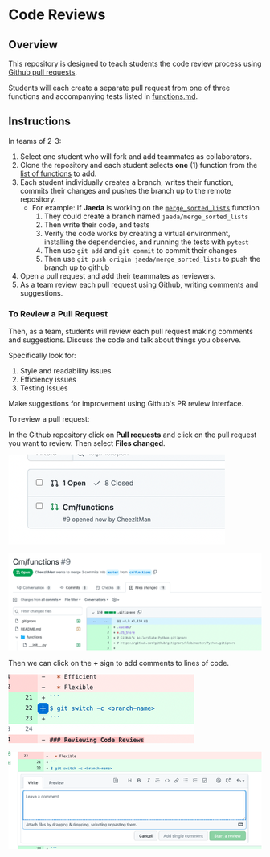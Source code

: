 # Code Reviews

## Overview

This repository is designed to teach students the code review process using [Github pull requests](https://docs.github.com/en/pull-requests/collaborating-with-pull-requests/proposing-changes-to-your-work-with-pull-requests/about-pull-requests).  

Students will each create a separate pull request from one of three functions and accompanying tests listed in [functions.md](./functions.md).

## Instructions

In teams of 2-3:

1. Select one student who will fork and add teammates as collaborators.
1. Clone the repository and each student selects **one** (1) function from the [list of functions](./functions.md) to add.
1. Each student individually creates a branch, writes their function, commits their changes and pushes the branch up to the remote repository.
    - For example:  If **Jaeda** is working on the [`merge_sorted_lists`](./functions.md) function
        1. They could create a branch named `jaeda/merge_sorted_lists`
        1. Then write their code, and tests
        1. Verify the code works by creating a virtual environment, installing the dependencies, and running the tests with `pytest`
        1. Then use `git add` and `git commit` to commit their changes
        1. Then use `git push origin jaeda/merge_sorted_lists` to push the branch up to github
1. Open a pull request and add their teammates as reviewers.
1. As a team review each pull request using Github, writing comments and suggestions.

### To Review a Pull Request

Then, as a team, students will review each pull request making comments and suggestions.  Discuss the code and talk about things you observe.

Specifically look for:

1.  Style and readability issues
1.  Efficiency issues
1.  Testing Issues

Make suggestions for improvement using Github's PR review interface.

To review a pull request:

In the Github repository click on **Pull requests** and click on the pull request you want to review.  Then select  **Files changed**.

![Select PR To Review](images/select-pr-to-review.png)

![Review PR](images/review-pr.png)

Then we can click on the **+** sign to add comments to lines of code.

![Plus button](images/pr-plus-button.png)

![Add a comment](images/make-pr-comment.png)
